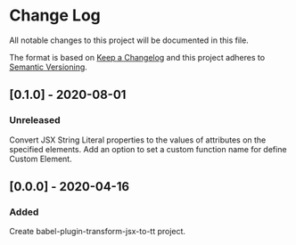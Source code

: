 # Change Log

All notable changes to this project will be documented in this file.

The format is based on [Keep a Changelog](http://keepachangelog.com/)
and this project adheres to [Semantic Versioning](http://semver.org/).

<!-- ## [X.Y.Z] - YYYY-MM-DD -->

<!-- ### Added -->
<!-- ### Changed -->
<!-- ### Deprecated -->
<!-- ### Removed -->
<!-- ### Fixed -->
<!-- ### Security -->

<!-- ## Unreleased -->


## [0.1.0] - 2020-08-01

### Unreleased
Convert JSX String Literal properties to the values of attributes on the specified elements.
Add an option to set a custom function name for define Custom Element.


## [0.0.0] - 2020-04-16

### Added
Create babel-plugin-transform-jsx-to-tt project.
